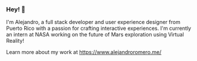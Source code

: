 ### Hey! 👋
I'm Alejandro, a full stack developer and user experience designer from Puerto Rico with a passion for crafting interactive experiences. I'm currently an intern at NASA working on the future of Mars exploration using Virtual Reality! 

Learn more about my work at https://www.alejandroromero.me/



<!--
**alejandrojromero/alejandrojromero** is a ✨ _special_ ✨ repository because its `README.md` (this file) appears on your GitHub profile.

Here are some ideas to get you started:

- 🔭 I’m currently working on ...
- 🌱 I’m currently learning ...
- 👯 I’m looking to collaborate on ...
- 🤔 I’m looking for help with ...
- 💬 Ask me about ...
- 📫 How to reach me: ...
- 😄 Pronouns: ...
- ⚡ Fun fact: ...
-->
